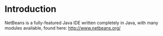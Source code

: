# Introduction #

NetBeans is a fully-featured Java IDE written completely in Java, with many modules available, found here: http://www.netbeans.org/